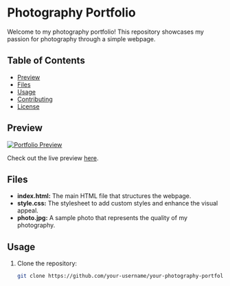 # Photography Portfolio

Welcome to my photography portfolio! This repository showcases my passion for photography through a simple webpage.

## Table of Contents
- [Preview](#preview)
- [Files](#files)
- [Usage](#usage)
- [Contributing](#contributing)
- [License](#license)

## Preview
[![Portfolio Preview](path/to/your/preview/image.jpg)](link/to/your/gh-pages)

Check out the live preview [here](https://ryanschnar.github.io/Photographobia/).

## Files
- **index.html:** The main HTML file that structures the webpage.
- **style.css:** The stylesheet to add custom styles and enhance the visual appeal.
- **photo.jpg:** A sample photo that represents the quality of my photography.

## Usage
1. Clone the repository:
   ```bash
   git clone https://github.com/your-username/your-photography-portfolio.git
